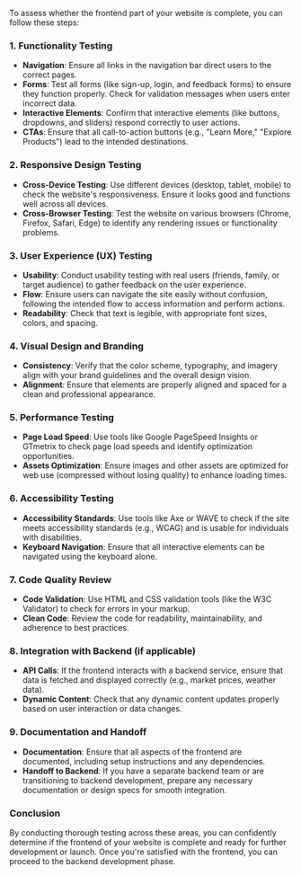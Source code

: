 To assess whether the frontend part of your website is complete, you can follow these steps:

### 1. **Functionality Testing**
   - **Navigation**: Ensure all links in the navigation bar direct users to the correct pages.
   - **Forms**: Test all forms (like sign-up, login, and feedback forms) to ensure they function properly. Check for validation messages when users enter incorrect data.
   - **Interactive Elements**: Confirm that interactive elements (like buttons, dropdowns, and sliders) respond correctly to user actions.
   - **CTAs**: Ensure that all call-to-action buttons (e.g., "Learn More," "Explore Products") lead to the intended destinations.

### 2. **Responsive Design Testing**
   - **Cross-Device Testing**: Use different devices (desktop, tablet, mobile) to check the website's responsiveness. Ensure it looks good and functions well across all devices.
   - **Cross-Browser Testing**: Test the website on various browsers (Chrome, Firefox, Safari, Edge) to identify any rendering issues or functionality problems.

### 3. **User Experience (UX) Testing**
   - **Usability**: Conduct usability testing with real users (friends, family, or target audience) to gather feedback on the user experience.
   - **Flow**: Ensure users can navigate the site easily without confusion, following the intended flow to access information and perform actions.
   - **Readability**: Check that text is legible, with appropriate font sizes, colors, and spacing.

### 4. **Visual Design and Branding**
   - **Consistency**: Verify that the color scheme, typography, and imagery align with your brand guidelines and the overall design vision.
   - **Alignment**: Ensure that elements are properly aligned and spaced for a clean and professional appearance.

### 5. **Performance Testing**
   - **Page Load Speed**: Use tools like Google PageSpeed Insights or GTmetrix to check page load speeds and identify optimization opportunities.
   - **Assets Optimization**: Ensure images and other assets are optimized for web use (compressed without losing quality) to enhance loading times.

### 6. **Accessibility Testing**
   - **Accessibility Standards**: Use tools like Axe or WAVE to check if the site meets accessibility standards (e.g., WCAG) and is usable for individuals with disabilities.
   - **Keyboard Navigation**: Ensure that all interactive elements can be navigated using the keyboard alone.

### 7. **Code Quality Review**
   - **Code Validation**: Use HTML and CSS validation tools (like the W3C Validator) to check for errors in your markup.
   - **Clean Code**: Review the code for readability, maintainability, and adherence to best practices.

### 8. **Integration with Backend (if applicable)**
   - **API Calls**: If the frontend interacts with a backend service, ensure that data is fetched and displayed correctly (e.g., market prices, weather data).
   - **Dynamic Content**: Check that any dynamic content updates properly based on user interaction or data changes.

### 9. **Documentation and Handoff**
   - **Documentation**: Ensure that all aspects of the frontend are documented, including setup instructions and any dependencies.
   - **Handoff to Backend**: If you have a separate backend team or are transitioning to backend development, prepare any necessary documentation or design specs for smooth integration.

### Conclusion
By conducting thorough testing across these areas, you can confidently determine if the frontend of your website is complete and ready for further development or launch. Once you're satisfied with the frontend, you can proceed to the backend development phase.